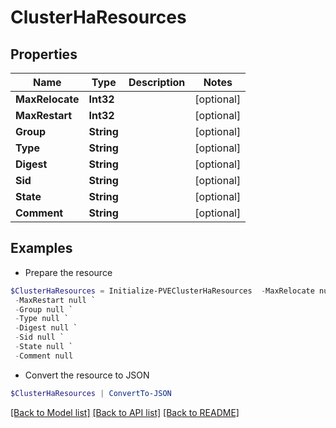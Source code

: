# ClusterHaResources
## Properties

Name | Type | Description | Notes
------------ | ------------- | ------------- | -------------
**MaxRelocate** | **Int32** |  | [optional] 
**MaxRestart** | **Int32** |  | [optional] 
**Group** | **String** |  | [optional] 
**Type** | **String** |  | [optional] 
**Digest** | **String** |  | [optional] 
**Sid** | **String** |  | [optional] 
**State** | **String** |  | [optional] 
**Comment** | **String** |  | [optional] 

## Examples

- Prepare the resource
```powershell
$ClusterHaResources = Initialize-PVEClusterHaResources  -MaxRelocate null `
 -MaxRestart null `
 -Group null `
 -Type null `
 -Digest null `
 -Sid null `
 -State null `
 -Comment null
```

- Convert the resource to JSON
```powershell
$ClusterHaResources | ConvertTo-JSON
```

[[Back to Model list]](../README.md#documentation-for-models) [[Back to API list]](../README.md#documentation-for-api-endpoints) [[Back to README]](../README.md)

